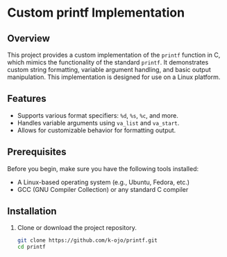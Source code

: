 # Custom printf Implementation

## Overview

This project provides a custom implementation of the `printf` function in C, which mimics the functionality of the standard `printf`. It demonstrates custom string formatting, variable argument handling, and basic output manipulation. This implementation is designed for use on a Linux platform.

## Features

- Supports various format specifiers: `%d`, `%s`, `%c`, and more.
- Handles variable arguments using `va_list` and `va_start`.
- Allows for customizable behavior for formatting output.

## Prerequisites

Before you begin, make sure you have the following tools installed:

- A Linux-based operating system (e.g., Ubuntu, Fedora, etc.)
- GCC (GNU Compiler Collection) or any standard C compiler

## Installation

1. Clone or download the project repository.

   ```bash
   git clone https://github.com/k-ojo/printf.git
   cd printf

